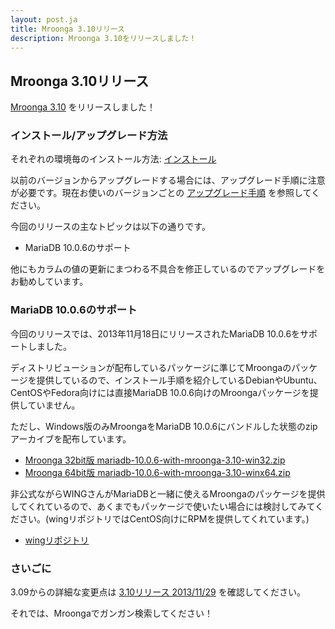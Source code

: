 ```yaml
---
layout: post.ja
title: Mroonga 3.10リリース
description: Mroonga 3.10をリリースしました！
---
```


Mroonga 3.10リリース
--------------------

[Mroonga 3.10](/ja/docs/news.html#release-3-10) をリリースしました！

### インストール/アップグレード方法

それぞれの環境毎のインストール方法:
[インストール](/ja/docs/install.html)

以前のバージョンからアップグレードする場合には、アップグレード手順に注意が必要です。現在お使いのバージョンごとの
[アップグレード手順](http://mroonga.org/ja/docs/install.html#upgrade-guide)
を参照してください。

今回のリリースの主なトピックは以下の通りです。

-   MariaDB 10.0.6のサポート

他にもカラムの値の更新にまつわる不具合を修正しているのでアップグレードをお勧めしています。

### MariaDB 10.0.6のサポート

今回のリリースでは、2013年11月18日にリリースされたMariaDB
10.0.6をサポートしました。

ディストリビューションが配布しているパッケージに準じてMroongaのパッケージを提供しているので、インストール手順を紹介しているDebianやUbuntu、CentOSやFedora向けには直接MariaDB
10.0.6向けのMroongaパッケージを提供していません。

ただし、Windows版のみMroongaをMariaDB
10.0.6にバンドルした状態のzipアーカイブを配布しています。

-   [Mroonga 32bit版
    mariadb-10.0.6-with-mroonga-3.10-win32.zip](http://packages.groonga.org/windows/mroonga/mariadb-10.0.6-with-mroonga-3.10-win32.zip)
-   [Mroonga 64bit版
    mariadb-10.0.6-with-mroonga-3.10-winx64.zip](http://packages.groonga.org/windows/mroonga/mariadb-10.0.6-with-mroonga-3.10-winx64.zip)

非公式ながらWINGさんがMariaDBと一緒に使えるMroongaのパッケージを提供してくれているので、あくまでもパッケージで使いたい場合には検討してみてください。(wingリポジトリではCentOS向けにRPMを提供してくれています。)

-   [wingリポジトリ](http://wing-repo.net/wing/)

### さいごに

3.09からの詳細な変更点は [3.10リリース
2013/11/29](/ja/docs/news.html#release-3-10) を確認してください。

それでは、Mroongaでガンガン検索してください！
